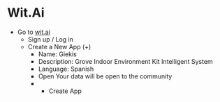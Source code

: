 # Wit.Ai

- Go to [wit.ai](https://wit.ai/)
  - Sign up / Log in
  - Create a New App (+)
    - Name: Giekis
    - Description: Grove Indoor Environment Kit Intelligent System
    - Language: Spanish
    - Open Your data will be open to the community
    - + Create App


